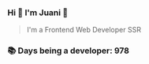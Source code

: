 ### Hi 👋 I&#39;m Juani 🦁

> I&#39;m a Frontend Web Developer SSR

### 📚 Days being a developer: 978
